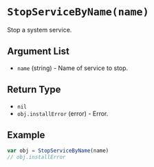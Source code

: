 # `StopServiceByName(name)`

Stop a system service.

## Argument List

 * `name` (string) - Name of service to stop.

## Return Type

 * `nil`
 * `obj.installError` (error) - Error. 

## Example

```js
var obj = StopServiceByName(name)
// obj.installError
```

